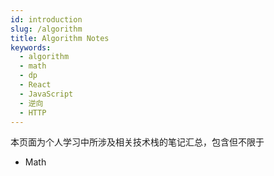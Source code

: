 ```yaml
---
id: introduction
slug: /algorithm
title: Algorithm Notes
keywords:
  - algorithm
  - math
  - dp
  - React
  - JavaScript
  - 逆向
  - HTTP
---
```


本页面为个人学习中所涉及相关技术栈的笔记汇总，包含但不限于

- Math


<!-- **做到即查即用，能复制粘贴解决的，就绝不百度。** -->
